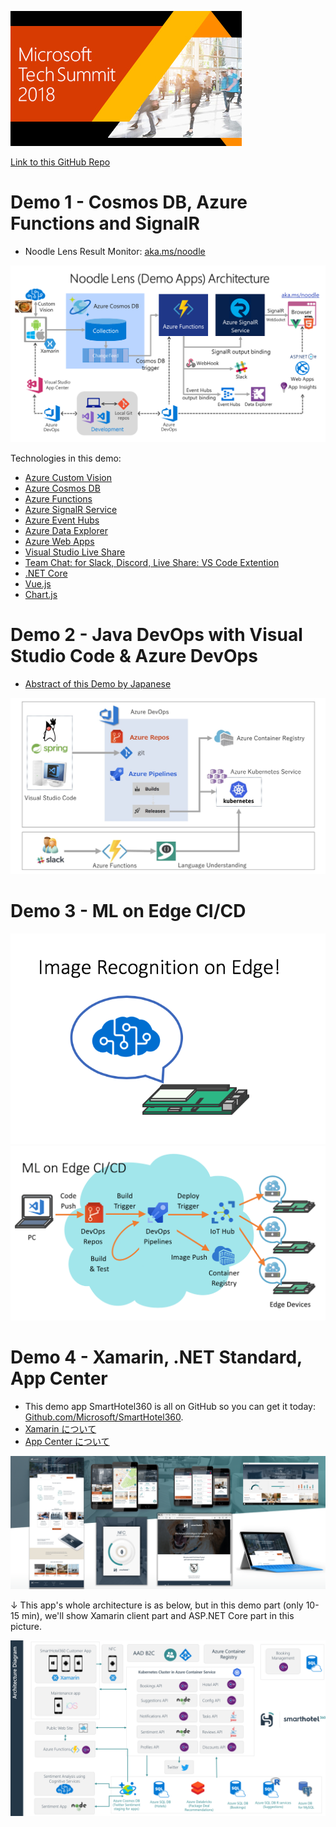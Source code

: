 ![Tech Summit 2018 banner](images/corporate_img_05.jpg)

[Link to this GitHub Repo](http://github.com/drewby/ts18dev)

# Demo 1 - Cosmos DB, Azure Functions and SignalR

* Noodle Lens Result Monitor: [aka.ms/noodle](https://aka.ms/noodle)

![Noodle Lens Architecuture](images/Demo1Arch.png)

Technologies in this demo:
* [Azure Custom Vision](https://azure.microsoft.com/ja-jp/services/cognitive-services/custom-vision-service/)
* [Azure Cosmos DB](https://azure.microsoft.com/ja-jp/services/cosmos-db/)
* [Azure Functions](https://azure.microsoft.com/ja-jp/services/functions/)
* [Azure SignalR Service](https://azure.microsoft.com/ja-jp/services/signalr-service/)
* [Azure Event Hubs](https://azure.microsoft.com/ja-jp/services/event-hubs/)
* [Azure Data Explorer](https://azure.microsoft.com/ja-jp/services/data-explorer/)
* [Azure Web Apps](https://azure.microsoft.com/ja-jp/services/app-service/web/)
* [Visual Studio Live Share](https://visualstudio.microsoft.com/ja/services/live-share/)
* [Team Chat: for Slack, Discord, Live Share: VS Code Extention](https://marketplace.visualstudio.com/items?itemName=karigari.chat)
* [.NET Core](https://dot.net/)
* [Vue.js](https://jp.vuejs.org/index.html)
* [Chart.js](http://www.chartjs.org/)

# Demo 2 - Java DevOps with Visual Studio Code & Azure DevOps

* [Abstract of this Demo by Japanese](./demo2/demo2.md)

![demo2arch](images/Demo2Arch.jpg)

# Demo 3 - ML on Edge CI/CD
![demo3arch](images/Demo3-title.png)
![demo3arch](images/Demo3Arch.png)

# Demo 4 - Xamarin, .NET Standard, App Center

* This demo app SmartHotel360 is all on GitHub so you can get it today: [Github.com/Microsoft/SmartHotel360](https://github.com/Microsoft/SmartHotel360).
* [Xamarin について](https://docs.microsoft.com/ja-jp/xamarin/)
* [App Center について](https://azure.microsoft.com/ja-jp/services/app-center/)

![app](images/SmartHotel360_ReferenceApps.png)

↓ This app's whole architecture is as below, but in this demo part (only 10-15 min), we'll show Xamarin client part and ASP.NET Core part in this picture.

![demo4arch](images/Demo4Arch.png)
